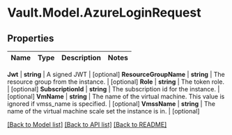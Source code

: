 # Vault.Model.AzureLoginRequest

## Properties

Name | Type | Description | Notes
------------ | ------------- | ------------- | -------------

**Jwt** | **string** | A signed JWT | [optional] **ResourceGroupName** | **string** | The resource group from the instance. | [optional] **Role** | **string** | The token role. | [optional] **SubscriptionId** | **string** | The subscription id for the instance. | [optional] **VmName** | **string** | The name of the virtual machine. This value is ignored if vmss_name is specified. | [optional] **VmssName** | **string** | The name of the virtual machine scale set the instance is in. | [optional] 

[[Back to Model list]](../README.md#documentation-for-models) [[Back to API list]](../README.md#documentation-for-api-endpoints) [[Back to README]](../README.md)

